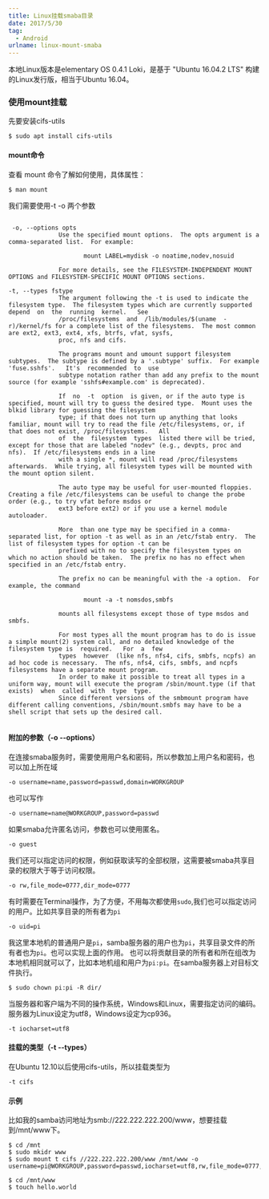 ```yaml
---
title: Linux挂载smaba目录
date: 2017/5/30
tag:
  - Android
urlname: linux-mount-smaba
---
```


本地Linux版本是elementary OS 0.4.1 Loki，是基于 "Ubuntu 16.04.2 LTS" 构建的Linux发行版，相当于Ubuntu 16.04。
<!--more-->
### 使用mount挂载

先要安装cifs-utils
```shell
$ sudo apt install cifs-utils
```

#### mount命令

查看 mount 命令了解如何使用，具体属性：
```shell
$ man mount
```

我们需要使用-t -o 两个参数
```

 -o, --options opts
              Use the specified mount options.  The opts argument is a comma-separated list.  For example:

                     mount LABEL=mydisk -o noatime,nodev,nosuid

              For more details, see the FILESYSTEM-INDEPENDENT MOUNT OPTIONS and FILESYSTEM-SPECIFIC MOUNT OPTIONS sections.

-t, --types fstype
              The argument following the -t is used to indicate the filesystem type.  The filesystem types which are currently supported  depend  on  the  running  kernel.   See
              /proc/filesystems  and  /lib/modules/$(uname  -r)/kernel/fs for a complete list of the filesystems.  The most common are ext2, ext3, ext4, xfs, btrfs, vfat, sysfs,
              proc, nfs and cifs.

              The programs mount and umount support filesystem subtypes.  The subtype is defined by a '.subtype' suffix.  For example  'fuse.sshfs'.   It's  recommended  to  use
              subtype notation rather than add any prefix to the mount source (for example 'sshfs#example.com' is deprecated).

              If  no  -t  option  is given, or if the auto type is specified, mount will try to guess the desired type.  Mount uses the blkid library for guessing the filesystem
              type; if that does not turn up anything that looks familiar, mount will try to read the file /etc/filesystems, or, if that does not exist, /proc/filesystems.   All
              of  the  filesystem  types  listed there will be tried, except for those that are labeled "nodev" (e.g., devpts, proc and nfs).  If /etc/filesystems ends in a line
              with a single *, mount will read /proc/filesystems afterwards.  While trying, all filesystem types will be mounted with the mount option silent.

              The auto type may be useful for user-mounted floppies.  Creating a file /etc/filesystems can be useful to change the probe order (e.g., to try vfat before msdos or
              ext3 before ext2) or if you use a kernel module autoloader.

              More  than one type may be specified in a comma-separated list, for option -t as well as in an /etc/fstab entry.  The list of filesystem types for option -t can be
              prefixed with no to specify the filesystem types on which no action should be taken.  The prefix no has no effect when specified in an /etc/fstab entry.

              The prefix no can be meaningful with the -a option.  For example, the command

                     mount -a -t nomsdos,smbfs

              mounts all filesystems except those of type msdos and smbfs.

              For most types all the mount program has to do is issue a simple mount(2) system call, and no detailed knowledge of the filesystem type is  required.   For  a  few
              types  however  (like nfs, nfs4, cifs, smbfs, ncpfs) an ad hoc code is necessary.  The nfs, nfs4, cifs, smbfs, and ncpfs filesystems have a separate mount program.
              In order to make it possible to treat all types in a uniform way, mount will execute the program /sbin/mount.type (if that exists)  when  called  with  type  type.
              Since different versions of the smbmount program have different calling conventions, /sbin/mount.smbfs may have to be a shell script that sets up the desired call.


```

#### 附加的参数（-o --options）

在连接smaba服务时，需要使用用户名和密码，所以参数加上用户名和密码，也可以加上所在域
```
-o username=name,password=passwd,domain=WORKGROUP
```
也可以写作
```
-o username=name@WORKGROUP,password=passwd
```
如果smaba允许匿名访问，参数也可以使用匿名。
```
-o guest
```
我们还可以指定访问的权限，例如获取读写的全部权限，这需要被smaba共享目录的权限大于等于访问权限。
```
-o rw,file_mode=0777,dir_mode=0777
```
有时需要在Terminal操作，为了方便，不用每次都使用`sudo`,我们也可以指定访问的用户。比如共享目录的所有者为`pi`
```
-o uid=pi
```
我这里本地机的普通用户是`pi`，samba服务器的用户也为`pi`，共享目录文件的所有者也为`pi`。也可以实现上面的作用。
也可以将贡献目录的所有者和所在组改为本地机相同就可以了，比如本地机组和用户为`pi:pi`。在samba服务器上对目标文件执行。
```shell
$ sudo chown pi:pi -R dir/
```
当服务器和客户端为不同的操作系统，Windows和Linux，需要指定访问的编码。服务器为Linux设定为utf8，Windows设定为cp936。
```
-t iocharset=utf8
```

#### 挂载的类型（-t --types）

在Ubuntu 12.10以后使用cifs-utils，所以挂载类型为
```
-t cifs
```

#### 示例

比如我的samba访问地址为smb://222.222.222.200/www，想要挂载到/mnt/www下。

```shell
$ cd /mnt
$ sudo mkidr www
$ sudo mount t cifs //222.222.222.200/www /mnt/www -o username=pi@WORKGROUP,password=passwd,iocharset=utf8,rw,file_mode=0777,dir_mode=0777,uid=pi

$ cd /mnt/www
$ touch hello.world
```